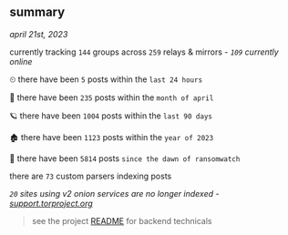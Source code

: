 
## summary
_april 21st, 2023_

currently tracking `144` groups across `259` relays & mirrors - _`109` currently online_

⏲ there have been `5` posts within the `last 24 hours`

🦈 there have been `235` posts within the `month of april`

🪐 there have been `1004` posts within the `last 90 days`

🏚 there have been `1123` posts within the `year of 2023`

🦕 there have been `5814` posts `since the dawn of ransomwatch`

there are `73` custom parsers indexing posts

_`20` sites using v2 onion services are no longer indexed - [support.torproject.org](https://support.torproject.org/onionservices/v2-deprecation/)_

> see the project [README](https://github.com/joshhighet/ransomwatch#ransomwatch--) for backend technicals
